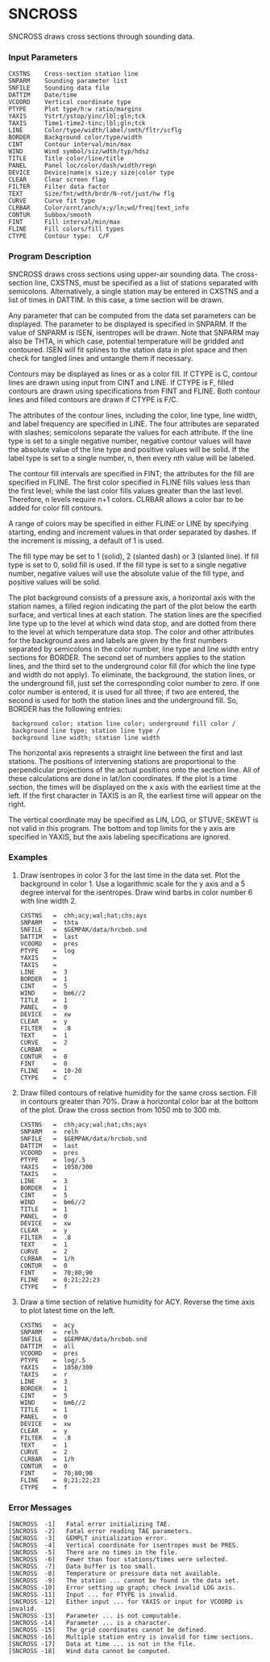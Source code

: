 # SNCROSS

SNCROSS draws cross sections through sounding data.

### Input Parameters
 
    CXSTNS    Cross-section station line
    SNPARM    Sounding parameter list
    SNFILE    Sounding data file
    DATTIM    Date/time
    VCOORD    Vertical coordinate type
    PTYPE     Plot type/h:w ratio/margins
    YAXIS     Ystrt/ystop/yinc/lbl;gln;tck
    TAXIS     Time1-time2-tinc;lbl;gln;tck
    LINE      Color/type/width/label/smth/fltr/scflg
    BORDER    Background color/type/width
    CINT      Contour interval/min/max
    WIND      Wind symbol/siz/wdth/typ/hdsz
    TITLE     Title color/line/title
    PANEL     Panel loc/color/dash/width/regn
    DEVICE    Device|name|x size;y size|color type
    CLEAR     Clear screen flag
    FILTER    Filter data factor
    TEXT      Size/fnt/wdth/brdr/N-rot/just/hw flg
    CURVE     Curve fit type
    CLRBAR    Color/ornt/anch/x;y/ln;wd/freq|text_info
    CONTUR    Subbox/smooth
    FINT      Fill interval/min/max
    FLINE     Fill colors/fill types
    CTYPE     Contour type:  C/F
 
 

### Program Description
 
SNCROSS draws cross sections using upper-air sounding data.
The cross-section line, CXSTNS, must be specified as a list
of stations separated with semicolons.  Alternatively, a
single station may be entered in CXSTNS and a list of times
in DATTIM.  In this case, a time section will be drawn.

Any parameter that can be computed from the data set
parameters can be displayed.  The parameter to be displayed
is specified in SNPARM.  If the value of SNPARM is ISEN,
isentropes will be drawn.  Note that SNPARM may also be
THTA, in which case, potential temperature will be gridded
and contoured.  ISEN will fit splines to the station data
in plot space and then check for tangled lines and untangle
them if necessary.

Contours may be displayed as lines or as a color fill.
If CTYPE is C, contour lines are drawn using input from CINT
and LINE.  If CTYPE is F, filled contours are drawn using
specifications from FINT and FLINE. Both contour lines and
filled contours are drawn if CTYPE is F/C.

The attributes of the contour lines, including the color,
line type, line width, and label frequency are specified
in LINE.  The four attributes are separated with slashes;
semicolons separate the values for each attribute.  If the
line type is set to a single negative number, negative
contour values will have the absolute value of the line type
and positive values will be solid.  If the label type is set
to a single number, n, then every nth value will be labeled.

The contour fill intervals are specified in FINT; the attributes
for the fill are specified in FLINE.  The first color specified
in FLINE fills values less than the first level; while the
last color fills values greater than the last level.  Therefore,
n levels require n+1 colors.  CLRBAR allows a color bar to be
added for color fill contours.

A range of colors may be specified in either FLINE or LINE by
specifying starting, ending and increment values in that order
separated by dashes.  If the increment is missing, a default
of 1 is used.

The fill type may be set to 1 (solid), 2 (slanted dash) or 3
(slanted line).  If fill type is set to 0, solid fill is used.
If the fill type is set to a single negative number, negative
values will use the absolute value of the fill type, and positive
values will be solid.

The plot background consists of a pressure axis, a horizontal
axis with the station names, a filled region indicating the
part of the plot below the earth surface, and vertical lines
at each station.  The station lines are the specified line type
up to the level at which wind data stop, and are dotted from
there to the level at which temperature data stop.  The color
and other attributes for the background axes and labels are
given by the first numbers separated by semicolons in the color
number, line type and line width entry sections for BORDER.  The
second set of numbers applies to the station lines, and the third
set to the underground color fill (for which the line type and
width do not apply).  To eliminate, the background, the station
lines, or the underground fill, just set the corresponding color
number to zero.  If one color number is entered, it is used for
all three; if two are entered, the second is used for both the
station lines and the underground fill.  So, BORDER has the
following entries:

     background color; station line color; underground fill color /
     background line type; station line type /
     background line width; station line width

The horizontal axis represents a straight line between the
first and last stations.  The positions of intervening stations
are proportional to the perpendicular projections of the actual
positions onto the section line.  All of these calculations
are done in lat/lon coordinates.  If the plot is a time section,
the times will be displayed on the x axis with the earliest
time at the left.  If the first character in TAXIS is an R, the
earliest time will appear on the right.

The vertical coordinate may be specified as LIN, LOG, or STUVE;
SKEWT is not valid in this program.  The bottom and top limits
for the y axis are specified in YAXIS, but the axis labeling
specifications are ignored.

 
### Examples
 
1.	Draw isentropes in color 3 for the last time in the
data set.  Plot the background in color 1.  Use a
logarithmic scale for the y axis and a 5 degree interval
for the isentropes.  Draw wind barbs in color number
6 with line width 2.

        CXSTNS	 =  chh;acy;wal;hat;chs;ays
        SNPARM	 =  thta
        SNFILE	 =  $GEMPAK/data/hrcbob.snd
        DATTIM	 =  last
        VCOORD	 =  pres
        PTYPE	 =  log
        YAXIS	 =
        TAXIS	 =
        LINE	 =  3
        BORDER	 =  1
        CINT	 =  5
        WIND	 =  bm6//2
        TITLE	 =  1
        PANEL	 =  0
        DEVICE	 =  xw
        CLEAR	 =  y
        FILTER	 =  .8
        TEXT	 =  1
        CURVE	 =  2
        CLRBAR	 =
        CONTUR	 =  0
        FINT	 =  0
        FLINE	 =  10-20
        CTYPE	 =  C

2.	Draw filled contours of relative humidity for the same
cross section.  Fill in contours greater than 70%.  Draw
a horizontal color bar at the bottom of the plot.  Draw
the cross section from 1050 mb to 300 mb.

        CXSTNS	 =  chh;acy;wal;hat;chs;ays
        SNPARM	 =  relh
        SNFILE	 =  $GEMPAK/data/hrcbob.snd
        DATTIM	 =  last
        VCOORD	 =  pres
        PTYPE	 =  log/.5
        YAXIS	 =  1050/300
        TAXIS	 =
        LINE	 =  3
        BORDER	 =  1
        CINT	 =  5
        WIND	 =  bm6//2
        TITLE	 =  1
        PANEL	 =  0
        DEVICE	 =  xw
        CLEAR	 =  y
        FILTER	 =  .8
        TEXT	 =  1
        CURVE	 =  2
        CLRBAR	 =  1/h
        CONTUR	 =  0
        FINT	 =  70;80;90
        FLINE	 =  0;21;22;23
        CTYPE	 =  f

3.	Draw a time section of relative humidity for ACY.
Reverse the time axis to plot latest time on the left.

        CXSTNS	 =  acy
        SNPARM	 =  relh
        SNFILE	 =  $GEMPAK/data/hrcbob.snd
        DATTIM	 =  all
        VCOORD	 =  pres
        PTYPE	 =  log/.5
        YAXIS	 =  1050/300
        TAXIS	 =  r
        LINE	 =  3
        BORDER	 =  1
        CINT	 =  5
        WIND	 =  bm6//2
        TITLE	 =  1
        PANEL	 =  0
        DEVICE	 =  xw
        CLEAR	 =  y
        FILTER	 =  .8
        TEXT	 =  1
        CURVE	 =  2
        CLRBAR	 =  1/h
        CONTUR	 =  0
        FINT	 =  70;80;90
        FLINE	 =  0;21;22;23
        CTYPE	 =  f

### Error Messages
 
    [SNCROSS  -1]   Fatal error initializing TAE.
    [SNCROSS  -2]   Fatal error reading TAE parameters.
    [SNCROSS  -3]   GEMPLT initialization error.
    [SNCROSS  -4]   Vertical coordinate for isentropes must be PRES.
    [SNCROSS  -5]   There are no times in the file.
    [SNCROSS  -6]   Fewer than four stations/times were selected.
    [SNCROSS  -7]   Data buffer is too small.
    [SNCROSS  -8]   Temperature or pressure data not available.
    [SNCROSS  -9]   The station ... cannot be found in the data set.
    [SNCROSS -10]   Error setting up graph; check invalid LOG axis.
    [SNCROSS -11]   Input ... for PTYPE is invalid.
    [SNCROSS -12]   Either input ... for YAXIS or input for VCOORD is invalid.
    [SNCROSS -13]   Parameter ... is not computable.
    [SNCROSS -14]   Parameter ... is a character.
    [SNCROSS -15]   The grid coordinates cannot be defined.
    [SNCROSS -16]   Multiple station entry is invalid for time sections.
    [SNCROSS -17]   Data at time ... is not in the file.
    [SNCROSS -18]   Wind data cannot be computed.
